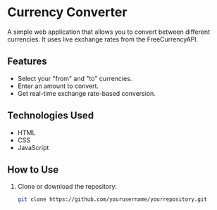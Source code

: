 # Currency Converter

A simple web application that allows you to convert between different currencies. It uses live exchange rates from the FreeCurrencyAPI.

## Features
- Select your "from" and "to" currencies.
- Enter an amount to convert.
- Get real-time exchange rate-based conversion.

## Technologies Used
- HTML
- CSS
- JavaScript

## How to Use
1. Clone or download the repository:
   ```bash
   git clone https://github.com/yourusername/yourrepository.git
